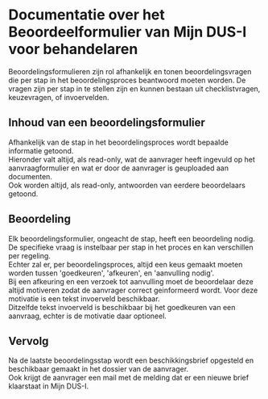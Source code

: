 # Documentatie over het Beoordeelformulier van Mijn DUS-I voor behandelaren

Beoordelingsformulieren zijn rol afhankelijk en tonen beoordelingsvragen die per stap in het beoordelingsproces beantwoord moeten worden. De vragen zijn per stap in te stellen zijn en kunnen bestaan uit checklistvragen, keuzevragen, of invoervelden.

## Inhoud van een beoordelingsformulier

Afhankelijk van de stap in het beoordelingsproces wordt bepaalde informatie getoond.  
Hieronder valt altijd, als read-only, wat de aanvrager heeft ingevuld op het aanvraagformulier en wat er door de aanvrager is geuploaded aan documenten.  
Ook worden altijd, als read-only, antwoorden van eerdere beoordelaars getoond.  

## Beoordeling

Elk beoordelingsformulier, ongeacht de stap, heeft een beoordeling nodig.  
De specifieke vraag is instelbaar per stap in het proces en kan verschillen per regeling.  
Echter zal er, per beoordelingsproces, altijd een keus gemaakt moeten worden tussen 'goedkeuren', 'afkeuren', en 'aanvulling nodig'.  
Bij een afkeuring en een verzoek tot aanvulling moet de beoordelaar deze altijd motiveren zodat de aanvrager correct geinformeerd wordt. Voor deze motivatie is een tekst invoerveld beschikbaar.  
Ditzelfde tekst invoerveld is beschikbaar bij het goedkeuren van een aanvraag, echter is de motivatie daar optioneel.

## Vervolg

Na de laatste beoordelingsstap wordt een beschikkingsbrief opgesteld en beschikbaar gemaakt in het dossier van de aanvrager.  
Ook krijgt de aanvrager een mail met de melding dat er een nieuwe brief klaarstaat in Mijn DUS-I.

<div class="page-break"></div>
